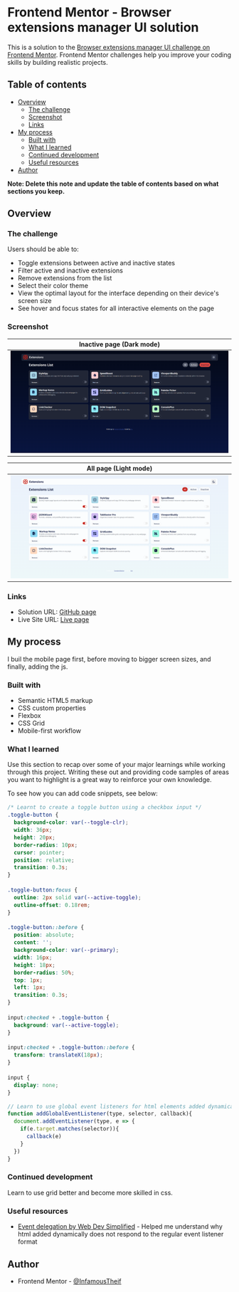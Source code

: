 # Frontend Mentor - Browser extensions manager UI solution

This is a solution to the [Browser extensions manager UI challenge on Frontend Mentor](https://www.frontendmentor.io/challenges/browser-extension-manager-ui-yNZnOfsMAp). Frontend Mentor challenges help you improve your coding skills by building realistic projects. 

## Table of contents

- [Overview](#overview)
  - [The challenge](#the-challenge)
  - [Screenshot](#screenshot)
  - [Links](#links)
- [My process](#my-process)
  - [Built with](#built-with)
  - [What I learned](#what-i-learned)
  - [Continued development](#continued-development)
  - [Useful resources](#useful-resources)
- [Author](#author)

**Note: Delete this note and update the table of contents based on what sections you keep.**

## Overview

### The challenge

Users should be able to:

- Toggle extensions between active and inactive states
- Filter active and inactive extensions
- Remove extensions from the list
- Select their color theme
- View the optimal layout for the interface depending on their device's screen size
- See hover and focus states for all interactive elements on the page

### Screenshot

|Inactive page (Dark mode)|
|------------------------|
|![Active page](./screenshots/inactive%20page.png)|

|All page (Light mode)|
|--------------------|
|![All page](./screenshots/all%20page.png)|

### Links

- Solution URL: [GitHub page](https://github.com/InfamousTheif/browser-extensions-manager)
- Live Site URL: [Live page](https://infamoustheif.github.io/browser-extensions-manager/)

## My process

I buil the mobile page first, before moving to bigger screen sizes, and finally, adding the js.

### Built with

- Semantic HTML5 markup
- CSS custom properties
- Flexbox
- CSS Grid
- Mobile-first workflow

### What I learned

Use this section to recap over some of your major learnings while working through this project. Writing these out and providing code samples of areas you want to highlight is a great way to reinforce your own knowledge.

To see how you can add code snippets, see below:

```css
/* Learnt to create a toggle button using a checkbox input */
.toggle-button {
  background-color: var(--toggle-clr);
  width: 36px;
  height: 20px;
  border-radius: 10px;
  cursor: pointer;
  position: relative;
  transition: 0.3s;
}

.toggle-button:focus {
  outline: 2px solid var(--active-toggle);
  outline-offset: 0.18rem;
}

.toggle-button::before {
  position: absolute;
  content: '';
  background-color: var(--primary);
  width: 16px;
  height: 18px;
  border-radius: 50%;
  top: 1px;
  left: 1px;
  transition: 0.3s;
}

input:checked + .toggle-button {
  background: var(--active-toggle);
}

input:checked + .toggle-button::before {
  transform: translateX(18px);
}

input {
  display: none;
}
```

```js
// Learn to use global event listeners for html elements added dynamically
function addGlobalEventListener(type, selector, callback){
  document.addEventListener(type, e => {
    if(e.target.matches(selector)){
      callback(e)
    }
  })
}
```

### Continued development

Learn to use grid better and become more skilled in css.

### Useful resources

- [Event delegation by Web Dev Simplified](https://youtu.be/cOoP8-NPLSo?si=vMne7eEcMfClY4vd) - Helped me understand why html added dynamically does not respond to the regular event listener format

## Author

- Frontend Mentor - [@InfamousTheif](https://www.frontendmentor.io/profile/InfamousTheif)

